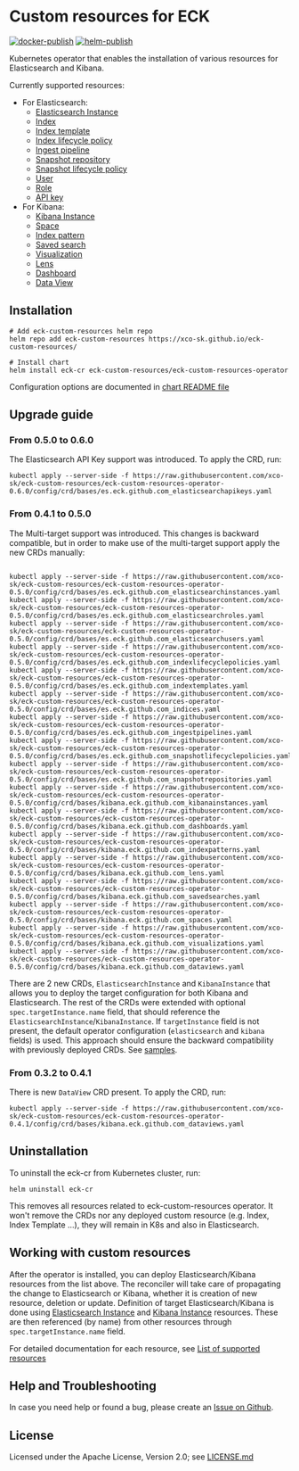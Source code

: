 # Custom resources for ECK
[![docker-publish](https://github.com/xco-sk/eck-custom-resources/actions/workflows/docker-publish.yaml/badge.svg)](https://github.com/xco-sk/eck-custom-resources/actions/workflows/docker-publish.yaml)
[![helm-publish](https://github.com/xco-sk/eck-custom-resources/actions/workflows/helm-publish.yml/badge.svg)](https://github.com/xco-sk/eck-custom-resources/actions/workflows/helm-publish.yml)

Kubernetes operator that enables the installation of various resources for
Elasticsearch and Kibana.

Currently supported resources: 
- For Elasticsearch:
  - [Elasticsearch Instance](docs/cr_elasticsearch_instance.md)
  - [Index](docs/cr_index.md)
  - [Index template](docs/cr_index_template.md)
  - [Index lifecycle policy](docs/cr_index_lifecycle_policy.md)
  - [Ingest pipeline](docs/cr_ingest_pipeline.md)
  - [Snapshot repository](docs/cr_snapshot_repo.md)
  - [Snapshot lifecycle policy](docs/cr_snapshot_lifecycle_policy.md)
  - [User](docs/cr_user.md)
  - [Role](docs/cr_role.md)
  - [API key](docs/cr_apikey.md)
- For Kibana:
  - [Kibana Instance](docs/cr_kibana_instance.md)
  - [Space](docs/cr_space.md)
  - [Index pattern](docs/cr_index_pattern.md)
  - [Saved search](docs/cr_saved_search.md)
  - [Visualization](docs/cr_visualization.md)
  - [Lens](docs/cr_lens.md)
  - [Dashboard](docs/cr_dashboard.md)
  - [Data View](docs/cr_data_view.md)

## Installation

```shell
# Add eck-custom-resources helm repo
helm repo add eck-custom-resources https://xco-sk.github.io/eck-custom-resources/

# Install chart
helm install eck-cr eck-custom-resources/eck-custom-resources-operator
```
Configuration options are documented in [chart README file](charts/eck-custom-resources-operator/README.md)

## Upgrade guide

### From 0.5.0 to 0.6.0
The Elasticsearch API Key support was introduced. To apply the CRD, run:
```
kubectl apply --server-side -f https://raw.githubusercontent.com/xco-sk/eck-custom-resources/eck-custom-resources-operator-0.6.0/config/crd/bases/es.eck.github.com_elasticsearchapikeys.yaml
```

### From 0.4.1 to 0.5.0
The Multi-target support was introduced. This changes is backward compatible, but in order to make use of the multi-target support
apply the new CRDs manually:
```

kubectl apply --server-side -f https://raw.githubusercontent.com/xco-sk/eck-custom-resources/eck-custom-resources-operator-0.5.0/config/crd/bases/es.eck.github.com_elasticsearchinstances.yaml
kubectl apply --server-side -f https://raw.githubusercontent.com/xco-sk/eck-custom-resources/eck-custom-resources-operator-0.5.0/config/crd/bases/es.eck.github.com_elasticsearchroles.yaml
kubectl apply --server-side -f https://raw.githubusercontent.com/xco-sk/eck-custom-resources/eck-custom-resources-operator-0.5.0/config/crd/bases/es.eck.github.com_elasticsearchusers.yaml
kubectl apply --server-side -f https://raw.githubusercontent.com/xco-sk/eck-custom-resources/eck-custom-resources-operator-0.5.0/config/crd/bases/es.eck.github.com_indexlifecyclepolicies.yaml
kubectl apply --server-side -f https://raw.githubusercontent.com/xco-sk/eck-custom-resources/eck-custom-resources-operator-0.5.0/config/crd/bases/es.eck.github.com_indextemplates.yaml
kubectl apply --server-side -f https://raw.githubusercontent.com/xco-sk/eck-custom-resources/eck-custom-resources-operator-0.5.0/config/crd/bases/es.eck.github.com_indices.yaml
kubectl apply --server-side -f https://raw.githubusercontent.com/xco-sk/eck-custom-resources/eck-custom-resources-operator-0.5.0/config/crd/bases/es.eck.github.com_ingestpipelines.yaml
kubectl apply --server-side -f https://raw.githubusercontent.com/xco-sk/eck-custom-resources/eck-custom-resources-operator-0.5.0/config/crd/bases/es.eck.github.com_snapshotlifecyclepolicies.yaml
kubectl apply --server-side -f https://raw.githubusercontent.com/xco-sk/eck-custom-resources/eck-custom-resources-operator-0.5.0/config/crd/bases/es.eck.github.com_snapshotrepositories.yaml
kubectl apply --server-side -f https://raw.githubusercontent.com/xco-sk/eck-custom-resources/eck-custom-resources-operator-0.5.0/config/crd/bases/kibana.eck.github.com_kibanainstances.yaml
kubectl apply --server-side -f https://raw.githubusercontent.com/xco-sk/eck-custom-resources/eck-custom-resources-operator-0.5.0/config/crd/bases/kibana.eck.github.com_dashboards.yaml
kubectl apply --server-side -f https://raw.githubusercontent.com/xco-sk/eck-custom-resources/eck-custom-resources-operator-0.5.0/config/crd/bases/kibana.eck.github.com_indexpatterns.yaml
kubectl apply --server-side -f https://raw.githubusercontent.com/xco-sk/eck-custom-resources/eck-custom-resources-operator-0.5.0/config/crd/bases/kibana.eck.github.com_lens.yaml
kubectl apply --server-side -f https://raw.githubusercontent.com/xco-sk/eck-custom-resources/eck-custom-resources-operator-0.5.0/config/crd/bases/kibana.eck.github.com_savedsearches.yaml
kubectl apply --server-side -f https://raw.githubusercontent.com/xco-sk/eck-custom-resources/eck-custom-resources-operator-0.5.0/config/crd/bases/kibana.eck.github.com_spaces.yaml
kubectl apply --server-side -f https://raw.githubusercontent.com/xco-sk/eck-custom-resources/eck-custom-resources-operator-0.5.0/config/crd/bases/kibana.eck.github.com_visualizations.yaml
kubectl apply --server-side -f https://raw.githubusercontent.com/xco-sk/eck-custom-resources/eck-custom-resources-operator-0.5.0/config/crd/bases/kibana.eck.github.com_dataviews.yaml
```

There are 2 new CRDs, `ElasticsearchInstance` and `KibanaInstance` that allows you to deploy the target configuration for
both Kibana and Elasticsearch. The rest of the CRDs were extended with optional `spec.targetInstance.name` field, that should reference
the `ElasticsearchInstance`/`KibanaInstance`. If `targetInstance` field is not present, the default operator configuration (`elasticsearch` and `kibana`
fields) is used.
This approach should ensure the backward compatibility with previously deployed CRDs.
See [samples](config/samples).

### From 0.3.2 to 0.4.1
There is new `DataView` CRD present. To apply the CRD, run:
```
kubectl apply --server-side -f https://raw.githubusercontent.com/xco-sk/eck-custom-resources/eck-custom-resources-operator-0.4.1/config/crd/bases/kibana.eck.github.com_dataviews.yaml
```


## Uninstallation
To uninstall the eck-cr from Kubernetes cluster, run:

```shell
helm uninstall eck-cr
```

This removes all resources related to eck-custom-resources operator. It won't remove the CRDs nor any deployed custom resource
(e.g. Index, Index Template ...), they will remain in K8s and also in Elasticsearch.

## Working with custom resources
After the operator is installed, you can deploy Elasticsearch/Kibana resources from the list above. The reconciler
will take care of propagating the change to Elasticsearch or Kibana, whether it is creation of new resource, deletion
or update. Definition of target Elasticsearch/Kibana is done using [Elasticsearch Instance](docs/cr_elasticsearch_instance.md) and 
[Kibana Instance](docs/cr_kibana_instance.md) resources. These are then referenced (by name) from other resources through `spec.targetInstance.name` field.

For detailed documentation for each resource, see [List of supported resources](docs/cr_list.md)

## Help and Troubleshooting
In case you need help or found a bug, please create an [Issue on Github](https://github.com/xco-sk/eck-custom-resources/issues).

## License
Licensed under the Apache License, Version 2.0; see [LICENSE.md](LICENSE.md)

